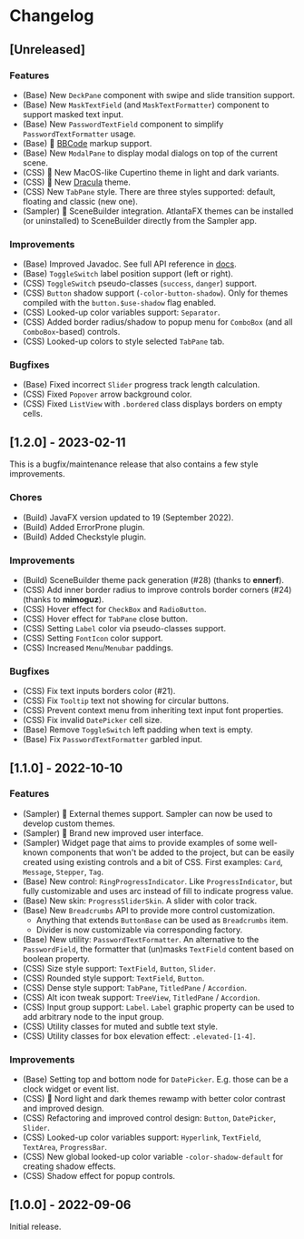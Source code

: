 # Changelog

## [Unreleased]

### Features

- (Base) New `DeckPane` component with swipe and slide transition support.
- (Base) New `MaskTextField` (and `MaskTextFormatter`) component to support masked text input.
- (Base) New `PasswordTextField` component to simplify `PasswordTextFormatter` usage.
- (Base) 🚀 [BBCode](https://ru.wikipedia.org/wiki/BBCode) markup support.
- (Base) New `ModalPane` to display modal dialogs on top of the current scene.
- (CSS) 🚀 New MacOS-like Cupertino theme in light and dark variants.
- (CSS) 🚀 New [Dracula](https://ui.draculatheme.com/) theme.
- (CSS) New `TabPane` style. There are three styles supported: default, floating and classic (new one).
- (Sampler) 🚀 SceneBuilder integration. AtlantaFX themes can be installed (or uninstalled) to SceneBuilder directly from the Sampler app. 

### Improvements

- (Base) Improved Javadoc. See full API reference in [docs](https://mkpaz.github.io/atlantafx/apidocs/atlantafx.base/module-summary.html).
- (Base) `ToggleSwitch` label position support (left or right).
- (CSS) `ToggleSwitch` pseudo-classes (`success`, `danger`) support.
- (CSS) `Button` shadow support (`-color-button-shadow`). Only for themes compiled with the `button.$use-shadow` flag enabled.  
- (CSS) Looked-up color variables support: `Separator`.
- (CSS) Added border radius/shadow to popup menu for `ComboBox` (and all `ComboBox`-based) controls.
- (CSS) Looked-up colors to style selected `TabPane` tab.

### Bugfixes

- (Base) Fixed incorrect `Slider` progress track length calculation.
- (CSS) Fixed `Popover` arrow background color.
- (CSS) Fixed `ListView` with `.bordered` class displays borders on empty cells.

## [1.2.0] - 2023-02-11

This is a bugfix/maintenance release that also contains a few style improvements.

### Chores

- (Build) JavaFX version updated to 19 (September 2022).
- (Build) Added ErrorProne plugin.
- (Build) Added Checkstyle plugin.

### Improvements

- (Build) SceneBuilder theme pack generation (#28) (thanks to **ennerf**).
- (CSS) Add inner border radius to improve controls border corners (#24) (thanks to **mimoguz**).
- (CSS) Hover effect for `CheckBox` and `RadioButton`.
- (CSS) Hover effect for `TabPane` close button.
- (CSS) Setting `Label` color via pseudo-classes support.
- (CSS) Setting `FontIcon` color support.
- (CSS) Increased `Menu`/`Menubar` paddings.

### Bugfixes

- (CSS) Fix text inputs borders color (#21).
- (CSS) Fix `Tooltip` text not showing for circular buttons.
- (CSS) Prevent context menu from inheriting text input font properties.
- (CSS) Fix invalid `DatePicker` cell size.
- (Base) Remove `ToggleSwitch` left padding when text is empty.
- (Base) Fix `PasswordTextFormatter` garbled input.

## [1.1.0] - 2022-10-10

### Features

- (Sampler) 🚀 External themes support. Sampler can now be used to develop custom themes.
- (Sampler) 🚀 Brand new improved user interface.
- (Sampler) Widget page that aims to provide examples of some well-known components that won't be added to the project, but can be easily created using existing controls and a bit of CSS. First examples: `Card`, `Message`, `Stepper`, `Tag`.
- (Base) New control: `RingProgressIndicator`. Like `ProgressIndicator`, but fully customizable and uses arc instead of fill to indicate progress value.
- (Base) New skin: `ProgressSliderSkin`. A slider with color track.
- (Base) New `Breadcrumbs` API to provide more control customization.
  - Anything that extends `ButtonBase` can be used as `Breadcrumbs` item.
  - Divider is now customizable via corresponding factory.
- (Base) New utility: `PasswordTextFormatter`. An alternative to the `PasswordField`, the formatter that (un)masks `TextField` content based on boolean property.
- (CSS) Size style support: `TextField`, `Button`, `Slider`.
- (CSS) Rounded style support: `TextField`, `Button`.
- (CSS) Dense style support: `TabPane`, `TitledPane` / `Accordion`.
- (CSS) Alt icon tweak support: `TreeView`, `TitledPane` / `Accordion`.
- (CSS) Input group support: `Label`. `Label` graphic property can be used to add arbitrary node to the input group.
- (CSS) Utility classes for muted and subtle text style.
- (CSS) Utility classes for box elevation effect: `.elevated-[1-4]`.

### Improvements

- (Base) Setting top and bottom node for `DatePicker`. E.g. those can be a clock widget or event list.
- (CSS) 🚀 Nord light and dark themes rewamp with better color contrast and improved design.
- (CSS) Refactoring and improved control design: `Button`, `DatePicker`, `Slider`.
- (CSS) Looked-up color variables support: `Hyperlink`, `TextField`, `TextArea`, `ProgressBar`.
- (CSS) New global looked-up color variable `-color-shadow-default` for creating shadow effects.
- (CSS) Shadow effect for popup controls.

## [1.0.0] - 2022-09-06

Initial release.
